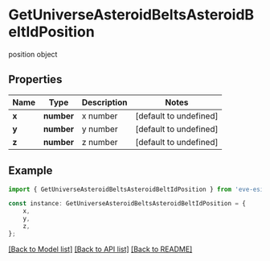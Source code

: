 # GetUniverseAsteroidBeltsAsteroidBeltIdPosition

position object

## Properties

Name | Type | Description | Notes
------------ | ------------- | ------------- | -------------
**x** | **number** | x number | [default to undefined]
**y** | **number** | y number | [default to undefined]
**z** | **number** | z number | [default to undefined]

## Example

```typescript
import { GetUniverseAsteroidBeltsAsteroidBeltIdPosition } from 'eve-esi-client-ts';

const instance: GetUniverseAsteroidBeltsAsteroidBeltIdPosition = {
    x,
    y,
    z,
};
```

[[Back to Model list]](../README.md#documentation-for-models) [[Back to API list]](../README.md#documentation-for-api-endpoints) [[Back to README]](../README.md)
